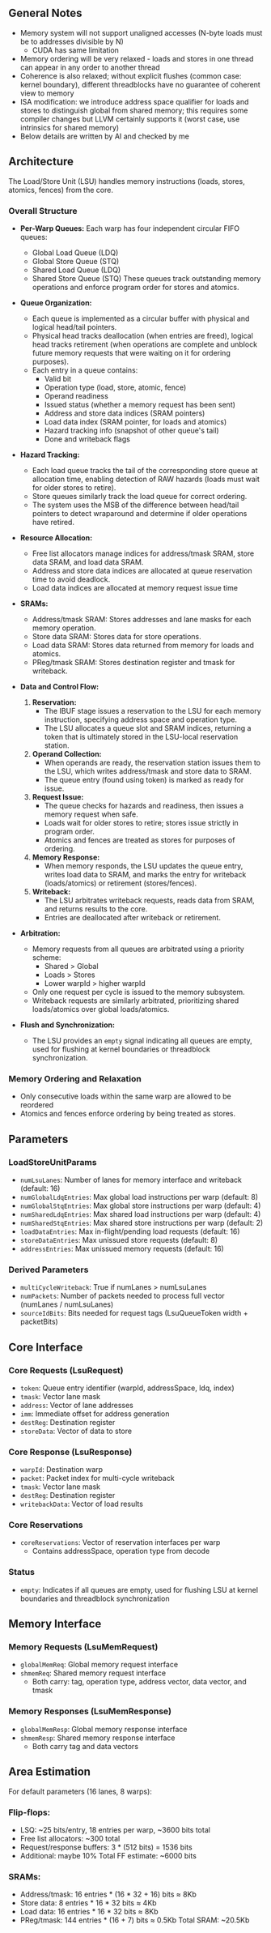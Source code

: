 ## General Notes
- Memory system will not support unaligned accesses (N-byte loads must be to addresses divisible by N)
	- CUDA has same limitation
- Memory ordering will be very relaxed - loads and stores in one thread can appear in any order to another thread
- Coherence is also relaxed; without explicit flushes (common case: kernel boundary), different threadblocks have no guarantee of coherent view to memory
- ISA modification: we introduce address space qualifier for loads and stores to distinguish global from shared memory; this requires some compiler changes but LLVM certainly supports it (worst case, use intrinsics for shared memory)
- Below details are written by AI and checked by me

## Architecture
The Load/Store Unit (LSU) handles memory instructions (loads, stores, atomics, fences) from the core. 

### Overall Structure
- **Per-Warp Queues:** Each warp has four independent circular FIFO queues:
  - Global Load Queue (LDQ)
  - Global Store Queue (STQ)
  - Shared Load Queue (LDQ)
  - Shared Store Queue (STQ)
  These queues track outstanding memory operations and enforce program order for stores and atomics.

- **Queue Organization:**
  - Each queue is implemented as a circular buffer with physical and logical head/tail pointers.
  - Physical head tracks deallocation (when entries are freed), logical head tracks retirement (when operations are complete and unblock future memory requests that were waiting on it for ordering purposes).
  - Each entry in a queue contains:
    - Valid bit
    - Operation type (load, store, atomic, fence)
    - Operand readiness
    - Issued status (whether a memory request has been sent)
    - Address and store data indices (SRAM pointers)
    - Load data index (SRAM pointer, for loads and atomics)
    - Hazard tracking info (snapshot of other queue's tail)
    - Done and writeback flags

- **Hazard Tracking:**
  - Each load queue tracks the tail of the corresponding store queue at allocation time, enabling detection of RAW hazards (loads must wait for older stores to retire).
  - Store queues similarly track the load queue for correct ordering.
  - The system uses the MSB of the difference between head/tail pointers to detect wraparound and determine if older operations have retired.

- **Resource Allocation:**
  - Free list allocators manage indices for address/tmask SRAM, store data SRAM, and load data SRAM.
  - Address and store data indices are allocated at queue reservation time to avoid deadlock.
  - Load data indices are allocated at memory request issue time 

- **SRAMs:**
  - Address/tmask SRAM: Stores addresses and lane masks for each memory operation.
  - Store data SRAM: Stores data for store operations.
  - Load data SRAM: Stores data returned from memory for loads and atomics.
  - PReg/tmask SRAM: Stores destination register and tmask for writeback.

- **Data and Control Flow:**
  1. **Reservation:**
     - The IBUF stage issues a reservation to the LSU for each memory instruction, specifying address space and operation type.
     - The LSU allocates a queue slot and SRAM indices, returning a token that is ultimately stored in the LSU-local reservation station.
  2. **Operand Collection:**
     - When operands are ready, the reservation station issues them to the LSU, which writes address/tmask and store data to SRAM.
     - The queue entry (found using token) is marked as ready for issue.
  3. **Request Issue:**
     - The queue checks for hazards and readiness, then issues a memory request when safe.
     - Loads wait for older stores to retire; stores issue strictly in program order.
     - Atomics and fences are treated as stores for purposes of ordering.
  4. **Memory Response:**
     - When memory responds, the LSU updates the queue entry, writes load data to SRAM, and marks the entry for writeback (loads/atomics) or retirement (stores/fences).
  5. **Writeback:**
     - The LSU arbitrates writeback requests, reads data from SRAM, and returns results to the core.
     - Entries are deallocated after writeback or retirement.

- **Arbitration:**
  - Memory requests from all queues are arbitrated using a priority scheme:
    - Shared > Global
    - Loads > Stores
    - Lower warpId > higher warpId
  - Only one request per cycle is issued to the memory subsystem.
  - Writeback requests are similarly arbitrated, prioritizing shared loads/atomics over global loads/atomics.

- **Flush and Synchronization:**
  - The LSU provides an `empty` signal indicating all queues are empty, used for flushing at kernel boundaries or threadblock synchronization.

### Memory Ordering and Relaxation
- Only consecutive loads within the same warp are allowed to be reordered
- Atomics and fences enforce ordering by being treated as stores.

## Parameters

### LoadStoreUnitParams
- `numLsuLanes`: Number of lanes for memory interface and writeback (default: 16)
- `numGlobalLdqEntries`: Max global load instructions per warp (default: 8)
- `numGlobalStqEntries`: Max global store instructions per warp (default: 4)
- `numSharedLdqEntries`: Max shared load instructions per warp (default: 4)
- `numSharedStqEntries`: Max shared store instructions per warp (default: 2)
- `loadDataEntries`: Max in-flight/pending load requests (default: 16)
- `storeDataEntries`: Max unissued store requests (default: 8)
- `addressEntries`: Max unissued memory requests (default: 16)

### Derived Parameters
- `multiCycleWriteback`: True if numLanes > numLsuLanes
- `numPackets`: Number of packets needed to process full vector (numLanes / numLsuLanes)
- `sourceIdBits`: Bits needed for request tags (LsuQueueToken width + packetBits)

## Core Interface

### Core Requests (LsuRequest)
- `token`: Queue entry identifier (warpId, addressSpace, ldq, index)
- `tmask`: Vector lane mask
- `address`: Vector of lane addresses
- `imm`: Immediate offset for address generation
- `destReg`: Destination register
- `storeData`: Vector of data to store

### Core Response (LsuResponse)
- `warpId`: Destination warp
- `packet`: Packet index for multi-cycle writeback
- `tmask`: Vector lane mask
- `destReg`: Destination register
- `writebackData`: Vector of load results

### Core Reservations
- `coreReservations`: Vector of reservation interfaces per warp
  - Contains addressSpace, operation type from decode

### Status
- `empty`: Indicates if all queues are empty, used for flushing LSU at kernel boundaries and threadblock synchronization

## Memory Interface

### Memory Requests (LsuMemRequest)
- `globalMemReq`: Global memory request interface
- `shmemReq`: Shared memory request interface
  - Both carry: tag, operation type, address vector, data vector, and tmask

### Memory Responses (LsuMemResponse)
- `globalMemResp`: Global memory response interface
- `shmemResp`: Shared memory response interface
  - Both carry tag and data vectors

## Area Estimation
For default parameters (16 lanes, 8 warps):

### Flip-flops:
- LSQ: ~25 bits/entry, 18 entries per warp, ~3600 bits total
- Free list allocators: ~300 total
- Request/response buffers: 3 * (512 bits) = 1536 bits
- Additional: maybe 10%
Total FF estimate: ~6000 bits

### SRAMs:
- Address/tmask: 16 entries * (16 * 32 + 16) bits ≈ 8Kb
- Store data: 8 entries * 16 * 32 bits ≈ 4Kb
- Load data: 16 entries * 16 * 32 bits ≈ 8Kb
- PReg/tmask: 144 entries * (16 + 7) bits ≈ 0.5Kb
Total SRAM: ~20.5Kb